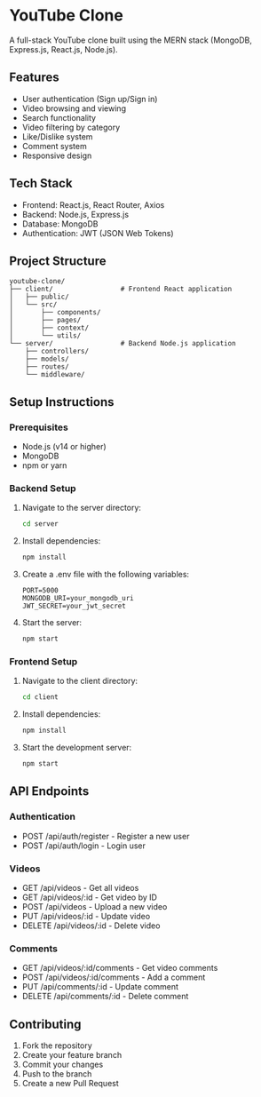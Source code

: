 # YouTube Clone

A full-stack YouTube clone built using the MERN stack (MongoDB, Express.js, React.js, Node.js).

## Features

- User authentication (Sign up/Sign in)
- Video browsing and viewing
- Search functionality
- Video filtering by category
- Like/Dislike system
- Comment system
- Responsive design

## Tech Stack

- Frontend: React.js, React Router, Axios
- Backend: Node.js, Express.js
- Database: MongoDB
- Authentication: JWT (JSON Web Tokens)

## Project Structure

```
youtube-clone/
├── client/                 # Frontend React application
│   ├── public/
│   └── src/
│       ├── components/
│       ├── pages/
│       ├── context/
│       └── utils/
└── server/                 # Backend Node.js application
    ├── controllers/
    ├── models/
    ├── routes/
    └── middleware/
```

## Setup Instructions

### Prerequisites

- Node.js (v14 or higher)
- MongoDB
- npm or yarn

### Backend Setup

1. Navigate to the server directory:
   ```bash
   cd server
   ```

2. Install dependencies:
   ```bash
   npm install
   ```

3. Create a .env file with the following variables:
   ```
   PORT=5000
   MONGODB_URI=your_mongodb_uri
   JWT_SECRET=your_jwt_secret
   ```

4. Start the server:
   ```bash
   npm start
   ```

### Frontend Setup

1. Navigate to the client directory:
   ```bash
   cd client
   ```

2. Install dependencies:
   ```bash
   npm install
   ```

3. Start the development server:
   ```bash
   npm start
   ```

## API Endpoints

### Authentication
- POST /api/auth/register - Register a new user
- POST /api/auth/login - Login user

### Videos
- GET /api/videos - Get all videos
- GET /api/videos/:id - Get video by ID
- POST /api/videos - Upload a new video
- PUT /api/videos/:id - Update video
- DELETE /api/videos/:id - Delete video

### Comments
- GET /api/videos/:id/comments - Get video comments
- POST /api/videos/:id/comments - Add a comment
- PUT /api/comments/:id - Update comment
- DELETE /api/comments/:id - Delete comment

## Contributing

1. Fork the repository
2. Create your feature branch
3. Commit your changes
4. Push to the branch
5. Create a new Pull Request 